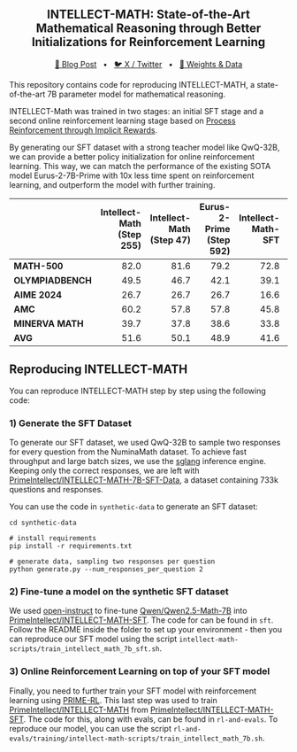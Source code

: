 <p align="center">
<h2 align="center">INTELLECT-MATH: State-of-the-Art Mathematical Reasoning through Better Initializations for Reinforcement Learning</h1>
</p>

<p align="center">
<a href="">🔗 Blog Post</a>
<span>&nbsp;&nbsp;•&nbsp;&nbsp;</span>
<a href="">🐦 X / Twitter</a>
<span>&nbsp;&nbsp;•&nbsp;&nbsp;</span>
<a href="">🤗 Weights & Data</a>
</p>


This repository contains code for reproducing INTELLECT-MATH, a state-of-the-art 7B parameter model for mathematical reasoning. 

INTELLECT-Math was trained in two stages: an initial SFT stage and a second online reinforcement learning stage based on [Process Reinforcement through Implicit Rewards](https://github.com/PRIME-RL/PRIME).

By generating our SFT dataset with a strong teacher model like QwQ-32B, we can provide a better policy initialization for online reinforcement learning. This way, we can match the performance of the existing SOTA model Eurus-2-7B-Prime with 10x less time spent on reinforcement learning, and outperform the model with further training.

|      | Intellect-Math (Step 255) | Intellect-Math (Step 47) | Eurus-2-Prime (Step 592) | Intellect-Math-SFT | Eurus-2-SFT | Qwen-2.5-Math |
|----------------|---------------------------:|--------------------------:|--------------------------:|--------------------:|------------:|-------------:|
| **MATH-500**   | 82.0                      | 81.6                     | 79.2                     | 72.8               | 65.1        | 79.8         |
| **OLYMPIADBENCH** | 49.5                   | 46.7                     | 42.1                     | 39.1               | 29.8        | 40.7         |
| **AIME 2024**  | 26.7                      | 26.7                     | 26.7                     | 16.6               | 3.3         | 13.3         |
| **AMC**        | 60.2                      | 57.8                     | 57.8                     | 45.8               | 30.1        | 50.6         |
| **MINERVA MATH** | 39.7                    | 37.8                     | 38.6                     | 33.8               | 32.7        | 34.6         |
| **AVG**        | 51.6                      | 50.1                     | 48.9                     | 41.6               | 32.2        | 43.8         |




## Reproducing INTELLECT-MATH

You can reproduce INTELLECT-MATH step by step using the following code:

### 1) Generate the SFT Dataset

To generate our SFT dataset, we used QwQ-32B to sample two responses for every question from the NuminaMath dataset. To achieve fast throughput and large batch sizes, we use the [sglang](https://github.com/sgl-project/sglang) inference engine. Keeping only the correct responses, we are left with [PrimeIntellect/INTELLECT-MATH-7B-SFT-Data](https://huggingface.co/datasets/PrimeIntellect/INTELLECT-MATH-7B-SFT-Data), a dataset containing 733k questions and responses.

You can use the code in `synthetic-data` to generate an SFT dataset:
```
cd synthetic-data

# install requirements
pip install -r requirements.txt

# generate data, sampling two responses per question
python generate.py --num_responses_per_question 2
```

### 2) Fine-tune a model on the synthetic SFT dataset

We used [open-instruct](https://github.com/allenai/open-instruct) to fine-tune [Qwen/Qwen2.5-Math-7B](https://huggingface.co/Qwen/Qwen2.5-Math-7B) into [PrimeIntellect/INTELLECT-MATH-SFT](https://huggingface.co/PrimeIntellect/INTELLECT-MATH-SFT). The code for can be found in `sft`. Follow the README inside the folder to set up your environment - then you can reproduce our SFT model using the script `intellect-math-scripts/train_intellect_math_7b_sft.sh`.


### 3) Online Reinforcement Learning on top of your SFT model
Finally, you need to further train your SFT model with reinforcement learning using [PRIME-RL](https://github.com/PRIME-RL/PRIME). This last step was used to train [PrimeIntellect/INTELLECT-MATH](https://huggingface.co/PrimeIntellect/INTELLECT-MATH) from [PrimeIntellect/INTELLECT-MATH-SFT](https://huggingface.co/PrimeIntellect/INTELLECT-MATH-SFT). The code for this, along with evals, can be found in `rl-and-evals`. To reproduce our model, you can use the script `rl-and-evals/training/intellect-math-scripts/train_intellect_math_7b.sh`.

